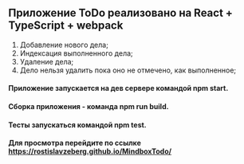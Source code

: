 ## Приложение ToDo реализовано на React + TypeScript + webpack
1. Добавление нового дела;
2. Индексация выполненного дела;
3. Удаление дела;
4. Дело нельзя удалить пока оно не отмечено, как выполненное;

#### Приложение запускается на дев сервере командой npm start.
#### Сборка приложения - команда npm run build.
#### Тесты запускаться командой npm test.
#### Для просмотра перейдите по ссылке https://rostislavzeberg.github.io/MindboxTodo/
